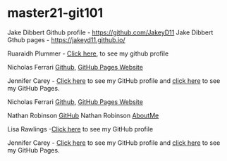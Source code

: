 # master21-git101

Jake Dibbert Github profile - https://github.com/JakeyD11
Jake Dibbert Gthub pages - https://jakeyd11.github.io/

Ruaraidh Plummer - [Click here](https://github.com/ruarplum), to see my github profile

Nicholas Ferrari [Github](https://github.com/NickFerra), [GitHub Pages Website](https://nickferra.github.io/NickWeb/)

Jennifer Carey - [Click here](https://github.com/jennifer-carey) to see my GitHub profile and [click here](https://jennifer-carey.github.io/) to see my GitHub Pages.

Nicholas Ferrari [Github](https://github.com/NickFerra), [GitHub Pages Website](https://nickferra.github.io/NickWeb/)

Nathan Robinson [GitHub](https://github.com/NathanRobinson11/)
Nathan Robinson [AboutMe](https://github.com/NathanRobinson11/)

Lisa Rawlings -[Click here](https://github.com/lisarawlings) to see my GitHub profile

Jennifer Carey - [Click here](https://github.com/jennifer-carey) to see my GitHub profile and [click here](https://jennifer-carey.github.io/) to see my GitHub Pages.